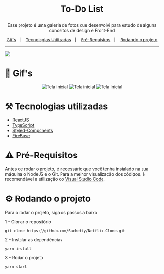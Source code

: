 # <p align="center">To-Do List</p>
<p align="center"> Esse projeto é uma galeria de fotos que desenvolvi para estudo de alguns conceitos de design e Front-End</p>
<p align="center">
  <a href="#movie_camera-gifs">Gif's</a>&nbsp;&nbsp;&nbsp;|&nbsp;&nbsp;&nbsp;
  <a href="#hammer_and_pick-tecnologias-utilizadas">Tecnologias Utilizadas</a>&nbsp;&nbsp;&nbsp;|&nbsp;&nbsp;&nbsp;
  <a href="#warning-pré-requisitos">Pré-Requisitos</a>&nbsp;&nbsp;&nbsp;|&nbsp;&nbsp;&nbsp;
  <a href="#gear-rodando-o-projeto">Rodando o projeto</a>
</p>

---

<p>
  <img src="https://cdn.discordapp.com/attachments/423654796851937304/898020906121707520/unknown.png" />
</p>

# :movie_camera: Gif's

<p align="center">
  <img src="https://media.giphy.com/media/IiqbYWVeayfjM5aqLl/giphy.gif"  title="Tela inicial">
  <img src="https://media.giphy.com/media/AU0xojL0ueOOJCTpI8/giphy.gif"  title="Tela inicial">
  <img src="https://media.giphy.com/media/3e6UcizbWWKsJpcudg/giphy.gif"  title="Tela inicial">
</p>

# :hammer_and_pick: Tecnologias utilizadas 
- [ReactJS](https://pt-br.reactjs.org/)
- [TypeScript](https://www.typescriptlang.org/)
- [Styled-Components](https://styled-components.com/) 
- [FireBase](https://firebase.google.com/?hl=pt)


# :warning: Pré-Requisitos
Antes de rodar o projeto, é necessário que você tenha instalado na sua máquina o [NodeJS](https://nodejs.org/en/) e o [Git](https://git-scm.com/downloads). Para a melhor visualização dos códigos, é recomendável a utilização do [Visual Studio Code](https://code.visualstudio.com/).

# :gear: Rodando o projeto
Para o rodar o projeto, siga os passos a baixo

1 - Clonar o repositório
```
git clone https://github.com/Sachetty/Netflix-Clone.git
```

2 - Instalar as dependências
```
yarn install
```

3 - Rodar o projeto
```
yarn start
```
